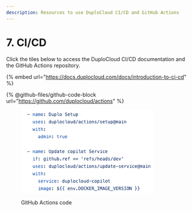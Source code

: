 ```yaml
---
description: Resources to use DuploCloud CI/CD and GitHub Actions
---
```


# 7. CI/CD

Click the tiles below to access the DuploCloud CI/CD documentation and the GitHub Actions repository.

{% embed url="https://docs.duplocloud.com/docs/introduction-to-ci-cd" %}

{% @github-files/github-code-block url="https://github.com/duplocloud/actions" %}

<div align="left"><figure><img src="../../../.gitbook/assets/cicd.png" alt=""><figcaption><p>GitHub Actions code</p></figcaption></figure></div>
